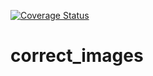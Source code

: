 [![Coverage Status](https://coveralls.io/repos/github/JennyLouise/correct_images/badge.svg?branch=master)](https://coveralls.io/github/JennyLouise/correct_images?branch=master)

# correct_images


